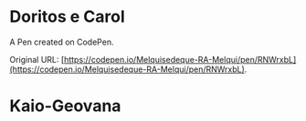 # Doritos e Carol

A Pen created on CodePen.

Original URL: [https://codepen.io/Melquisedeque-RA-Melqui/pen/RNWrxbL](https://codepen.io/Melquisedeque-RA-Melqui/pen/RNWrxbL).

# Kaio-Geovana

